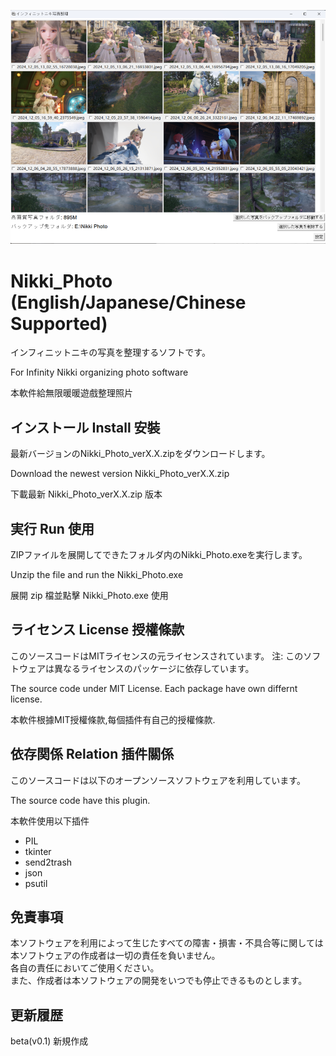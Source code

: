 ![Model](https://github.com/Yucie/Nikki_Photo/blob/main/main_example.png?raw=true)

# Nikki_Photo (English/Japanese/Chinese Supported)
インフィニットニキの写真を整理するソフトです。

For Infinity Nikki organizing photo software

本軟件給無限暖暖遊戲整理照片

## インストール Install 安裝 
最新バージョンのNikki_Photo_verX.X.zipをダウンロードします。

Download the newest version Nikki_Photo_verX.X.zip

下載最新 Nikki_Photo_verX.X.zip 版本

## 実行 Run 使用
ZIPファイルを展開してできたフォルダ内のNikki_Photo.exeを実行します。

Unzip the file and run the Nikki_Photo.exe

展開 zip 檔並點擊 Nikki_Photo.exe 使用

## ライセンス License 授權條款
このソースコードはMITライセンスの元ライセンスされています。
注: このソフトウェアは異なるライセンスのパッケージに依存しています。

The source code under MIT License. Each package have own differnt license.

本軟件根據MIT授權條款,每個插件有自己的授權條款.

## 依存関係 Relation 插件關係
このソースコードは以下のオープンソースソフトウェアを利用しています。

The source code have this plugin.

本軟件使用以下插件
- PIL
- tkinter
- send2trash
- json
- psutil

## 免責事項  
本ソフトウェアを利用によって生じたすべての障害・損害・不具合等に関しては本ソフトウェアの作成者は一切の責任を負いません。  
各自の責任においてご使用ください。  
また、作成者は本ソフトウェアの開発をいつでも停止できるものとします。

## 更新履歴

beta(v0.1)
新規作成
